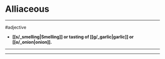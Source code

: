 # Alliaceous
---
#adjective
- **[[s/_smelling|Smelling]] or tasting of [[g/_garlic|garlic]] or [[o/_onion|onion]].**
---
---
